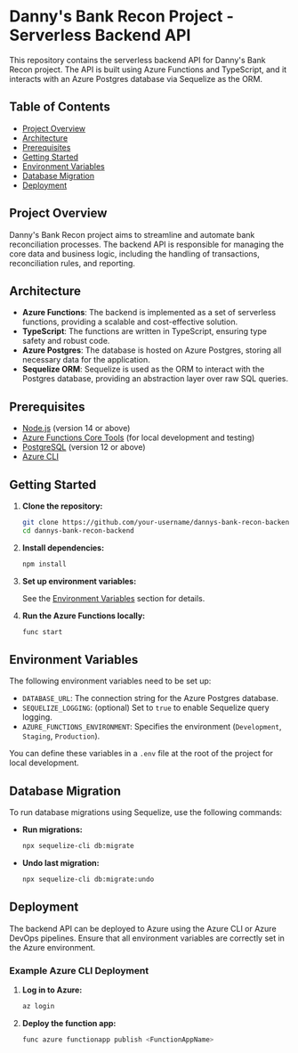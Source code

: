 
# Danny's Bank Recon Project - Serverless Backend API

This repository contains the serverless backend API for Danny's Bank Recon project. The API is built using Azure Functions and TypeScript, and it interacts with an Azure Postgres database via Sequelize as the ORM.

## Table of Contents

- [Project Overview](#project-overview)
- [Architecture](#architecture)
- [Prerequisites](#prerequisites)
- [Getting Started](#getting-started)
- [Environment Variables](#environment-variables)
- [Database Migration](#database-migration)
- [Deployment](#deployment)

## Project Overview

Danny's Bank Recon project aims to streamline and automate bank reconciliation processes. The backend API is responsible for managing the core data and business logic, including the handling of transactions, reconciliation rules, and reporting.

## Architecture

- **Azure Functions**: The backend is implemented as a set of serverless functions, providing a scalable and cost-effective solution.
- **TypeScript**: The functions are written in TypeScript, ensuring type safety and robust code.
- **Azure Postgres**: The database is hosted on Azure Postgres, storing all necessary data for the application.
- **Sequelize ORM**: Sequelize is used as the ORM to interact with the Postgres database, providing an abstraction layer over raw SQL queries.

## Prerequisites

- [Node.js](https://nodejs.org/) (version 14 or above)
- [Azure Functions Core Tools](https://docs.microsoft.com/en-us/azure/azure-functions/functions-run-local) (for local development and testing)
- [PostgreSQL](https://www.postgresql.org/) (version 12 or above)
- [Azure CLI](https://docs.microsoft.com/en-us/cli/azure/install-azure-cli)

## Getting Started

1. **Clone the repository:**

   ```bash
   git clone https://github.com/your-username/dannys-bank-recon-backend.git
   cd dannys-bank-recon-backend
   ```

2. **Install dependencies:**

   ```bash
   npm install
   ```

3. **Set up environment variables:**

   See the [Environment Variables](#environment-variables) section for details.

4. **Run the Azure Functions locally:**

   ```bash
   func start
   ```

## Environment Variables

The following environment variables need to be set up:

- `DATABASE_URL`: The connection string for the Azure Postgres database.
- `SEQUELIZE_LOGGING`: (optional) Set to `true` to enable Sequelize query logging.
- `AZURE_FUNCTIONS_ENVIRONMENT`: Specifies the environment (`Development`, `Staging`, `Production`).

You can define these variables in a `.env` file at the root of the project for local development.

## Database Migration

To run database migrations using Sequelize, use the following commands:

- **Run migrations:**

  ```bash
  npx sequelize-cli db:migrate
  ```

- **Undo last migration:**

  ```bash
  npx sequelize-cli db:migrate:undo
  ```

## Deployment

The backend API can be deployed to Azure using the Azure CLI or Azure DevOps pipelines. Ensure that all environment variables are correctly set in the Azure environment.

### Example Azure CLI Deployment

1. **Log in to Azure:**

   ```bash
   az login
   ```

2. **Deploy the function app:**

   ```bash
   func azure functionapp publish <FunctionAppName>
   ```
